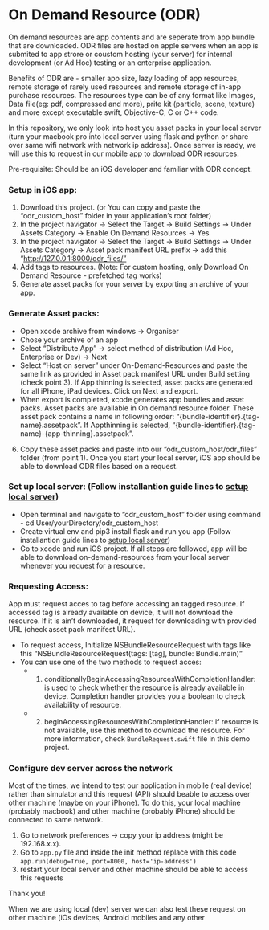 # On Demand Resource (ODR)

  On demand resources are app contents and are seperate from app bundle that are downloaded. ODR files are hosted on apple servers when an app is submited to app strore or coustom hosting (your server) for internal development (or Ad Hoc) testing or an enterprise application.

  Benefits of ODR are - smaller app size, lazy loading of app resources, remote storage of rarely used resources and remote storage of in-app purchase resources. The resources type can be of any format like Images, Data file(eg: pdf, compressed and more), prite kit (particle, scene, texture) and more except executable swift, Objective-C, C or C++ code. 

  In this repository, we only look into host you asset packs in your local server (turn your macbook pro into local server using flask and python or share over same wifi network with network ip address). Once server is ready, we will use this to request in our mobile app to download ODR resources. 

Pre-requisite: Should be an iOS developer and familiar with ODR concept.

### Setup in iOS app:

1. Download this project. (or You can copy and paste the “odr_custom_host” folder in your application’s root folder)
2. In the project navigator -> Select the Target -> Build Settings -> Under Assets Category -> Enable On Demand Resources -> Yes
3. In the project navigator -> Select the Target -> Build Settings -> Under Assets Category -> Asset pack manifest URL prefix -> add this “http://127.0.0.1:8000/odr_files/”
4. Add tags to resources. (Note: For custom hosting, only Download On Demand Resource - prefetched tag works)
5. Generate asset packs for your server by exporting an archive of your app.

### Generate Asset packs:
- Open xcode archive from windows -> Organiser
- Chose your archive of an app
- Select “Distribute App” -> select method of distribution (Ad Hoc, Enterprise or Dev) -> Next
- Select “Host on server” under On-Demand-Resources and paste the same link as provided in Asset pack manifest URL under Build setting (check point 3). If App thinning is selected, asset packs are generated for all iPhone, iPad devices. Click on Next and export. 
- When export is completed, xcode generates app bundles and asset packs. Asset packs are available in On demand resource folder. These asset pack contains a name in following order: “{bundle-identifier}.{tag-name}.assetpack”. If Appthinning is selected, “{bundle-identifier}.{tag-name}-{app-thinning}.assetpack”.

6. Copy these asset packs and paste into our “odr_custom_host/odr_files” folder (from point 1). Once you start your local server, iOS app should be able to download ODR files based on a request.

### Set up local server: (Follow installantion guide lines to [setup local server](https://github.com/nsandeep440/flask_restful_api/tree/flask_basic_api#installation-guilde0))
- Open terminal and navigate to “odr_custom_host” folder using command - cd User/yourDirectory/odr_custom_host
- Create virtual env and pip3 install flask and run you app (Follow installantion guide lines to [setup local server](https://github.com/nsandeep440/flask_restful_api/tree/flask_basic_api#installation-guilde0))
- Go to xcode and run iOS project. If all steps are followed, app will be able to download on-demand-resources from your local server whenever you request for a resource.

### Requesting Access:
  App must request acces to tag before accessing an tagged resource. If accessed tag is already available on device, it will not download the resource. If it is ain’t downloaded, it request for downloading with provided URL (check asset pack manifest URL).
- To request access, Initialize NSBundleResourceRequest with tags like this “NSBundleResourceRequest(tags: [tag], bundle: Bundle.main)”
- You can use one of the two methods to request acces:
    - 1. conditionallyBeginAccessingResourcesWithCompletionHandler: is used to check whether the resource is already available in device. Completion handler provides you a boolean to check availability of resource.
    - 2. beginAccessingResourcesWithCompletionHandler: if resource is not available, use this method to download the resource.
For more information, check `BundleRequest.swift` file in this demo project.


### Configure dev server across the network

Most of the times, we intend to test our application in mobile (real device) rather than simulator and this request (API) should beable to access over other machine (maybe on your iPhone). To do this, your local machine (probably macbook) and other machine (probably iPhone) should be connected to same network. 
1. Go to network preferences -> copy your ip address (might be 192.168.x.x).
2. Go to `app.py` file and inside the init method replace with this code `app.run(debug=True, port=8000, host='ip-address')`
3. restart your local server and other machine should be able to access this requests


Thank you!




When we are using local (dev) server we can also test these request on other machine (iOs devices, Android mobiles and any other 

